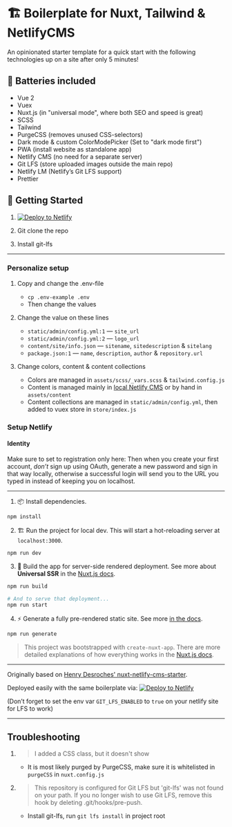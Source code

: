 # 🏗️ Boilerplate for Nuxt, Tailwind & NetlifyCMS

An opinionated starter template for a quick start with the following technologies up on a site after only 5 minutes!

## 🔋 Batteries included

- Vue 2
- Vuex
- Nuxt.js (in "universal mode", where both SEO and speed is great)
- SCSS
- Tailwind
- PurgeCSS (removes unused CSS-selectors)
- Dark mode & custom ColorModePicker (Set to "dark mode first")
- PWA (install website as standalone app)
- Netlify CMS (no need for a separate server)
- Git LFS (store uploaded images outside the main repo)
- Netlify LM (Netlify’s Git LFS support)
- Prettier

## 🎉 Getting Started

1. [![Deploy to Netlify](https://www.netlify.com/img/deploy/button.svg)](https://app.netlify.com/start/deploy?repository=https://github.com/knogobert/nuxt-tailwind-netlifycms-boilerplate)

2. Git clone the repo

3. Install git-lfs

---

### Personalize setup

1. Copy and change the .env-file

   - `cp .env-example .env`
   - Then change the values

2. Change the value on these lines

   - `static/admin/config.yml:1` — `site_url`
   - `static/admin/config.yml:2` — `logo_url`
   - `content/site/info.json` — `sitename`, `sitedescription` & `sitelang`
   - `package.json:1` — `name`, `description`, `author` & `repository.url`

3. Change colors, content & content collections

   - Colors are managed in `assets/scss/_vars.scss` & `tailwind.config.js`
   - Content is managed mainly in [local Netlify CMS](http://localhost:3000/admin) or by hand in `assets/content`
   - Content collections are managed in `static/admin/config.yml`, then added to vuex store in `store/index.js`

### Setup Netlify

#### Identity

Make sure to set to registration only here:
Then when you create your first account, _don’t_ sign up using OAuth, generate a new password and sign in that way locally, otherwise a successful login will send you to the URL you typed in instead of keeping you on localhost.

---

1. 📦 Install dependencies.

```bash
npm install
```

2. 🏗 Run the project for local dev. This will start a hot-reloading server at `localhost:3000`.

```bash
npm run dev
```

3. 🌌 Build the app for server-side rendered deployment. See more about **Universal SSR** in the [Nuxt.js docs](https://nuxtjs.org/guide#server-rendered-universal-ssr-).

```bash
npm run build

# And to serve that deployment...
npm run start
```

4. ⚡️ Generate a fully pre-rendered static site. See more [in the docs](https://nuxtjs.org/guide#static-generated-pre-rendering-).

```bash
npm run generate
```

> This project was bootstrapped with `create-nuxt-app`. There are more detailed explanations of how everything works in the [Nuxt.js docs](https://nuxtjs.org).

---

Originally based on [Henry Desroches' nuxt-netlify-cms-starter](https://github.com/xdesro/nuxt-netlify-cms-starter).

Deployed easily with the same boilerplate via:
[![Deploy to Netlify](https://www.netlify.com/img/deploy/button.svg)](https://app.netlify.com/start/deploy?repository=https://github.com/xdesro/nuxt-netlify-cms-starter)

(Don’t forget to set the env var `GIT_LFS_ENABLED` to `true` on your netlify site for LFS to work)

---

## Troubleshooting

1. > I added a CSS class, but it doesn't show

   - It is most likely purged by PurgeCSS, make sure it is whitelisted in `purgeCSS` in `nuxt.config.js`

2. > This repository is configured for Git LFS but 'git-lfs' was not found on your path. If you no longer wish to use Git LFS, remove this hook by deleting .git/hooks/pre-push.

   - Install git-lfs, run `git lfs install` in project root
